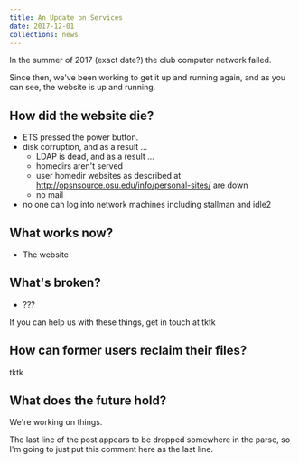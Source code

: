 ```yaml
---
title: An Update on Services
date: 2017-12-01
collections: news
---
```


In the summer of 2017 (exact date?) the club computer network failed.

Since then, we've been working to get it up and running again, and as you can see, the website is up and running.

## How did the website die?

- ETS pressed the power button.
- disk corruption, and as a result ...
	- LDAP is dead, and as a result ...
	- homedirs aren't served
	- user homedir websites as described at http://opsnsource.osu.edu/info/personal-sites/ are down
	- no mail
- no one can log into network machines including stallman and idle2

## What works now?

- The website

## What's broken?

- ???

If you can help us with these things, get in touch at tktk

## How can former users reclaim their files?

tktk

## What does the future hold?

We're working on things.

The last line of the post appears to be dropped somewhere in the parse, so I'm going to just put this comment here as the last line.
